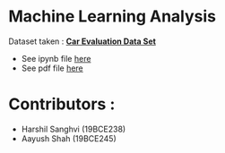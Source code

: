 # Machine Learning Analysis

Dataset taken : [**Car Evaluation Data Set**](https://archive.ics.uci.edu/ml/datasets/car+evaluation)

- See ipynb file [here](./analysis.ipynb)
- See pdf file [here](./analysis.pdf)

# Contributors : 

- Harshil Sanghvi (19BCE238)
- Aayush Shah (19BCE245)
